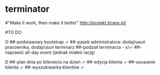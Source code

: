 # terminator
#"Make it work, then make it better"
http://projekt.itcave.pl/

#TO DO

O
##-podstawowy bootstrap ✓
##-pasek administratora: dodaj/usuń pracownika, dodaj/usuń terminarz
##-podział terminarza - x/✓
##-naprawić all-day event (jednak miałeś rację)

D
##-plan dnia po kliknieciu na dzień ✓
##-edycja klienta ✓
##-usuwanie klienta ✓
##-wyszukiwarka klientów ✓
